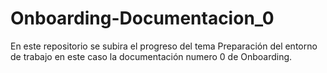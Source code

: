 # Onboarding-Documentacion_0
En este repositorio se subira el progreso del tema Preparación del entorno de trabajo en este caso la documentación numero 0 de Onboarding.
